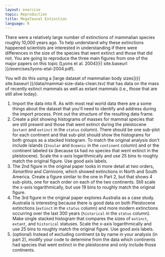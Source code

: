 ```yaml
---
layout: exercise
topic: Reproduction
title: Megafaunal Extinction
language: R
---
```


There were a relatively large number of extinctions of mammalian species roughly
10,000 years ago. To help understand why these extinctions happened scientists
are interested in understanding if there were differences in the size of the
species that went extinct and those that did not. You are going to reproduce the
three main figures from one of the major papers on this topic [Lyons et al.
2004]({{ site.baseurl }}/exercises/lyons-etal-2004.pdf).

You will do this using a
[large dataset of mammalian body sizes]({{ site.baseurl }}/data/mammal-size-data-clean.tsv)
that has data on the mass of recently extinct mammals as well as extant mammals
(i.e., those that are still alive today).

1. Import the data into R. As with most real world data there are a some things
   about the dataset that you'll need to identify and address during the import
   process. Print out the structure of the resulting data frame.
2. Create a plot showing histograms of masses for mammal species that are still
   present and those that went extinct during the pleistocene (`extant` and
   `extinct` in the `status` column). There should be one sub-plot for each
   continent and that sub-plot should show the histograms for both groups as a
   stacked histogram. To match the original analysis don't include islands
   (`Insular` and `Oceanic` in the `continent` column) and or the continent labeled `EA`
   (because `EA` had no species that went extinct in the pleistocene). Scale the x-axis
   logarithmically and use 25 bins to roughly match the original figure. Use good axis labels.
3. The 2nd figure in the original paper looks in more detail at two orders,
   *Xenarthra* and *Carnivora*, which showed extinctions in North and South
   America. Create a figure similar to the one in Part 2, but that shows 4
   sub-plots, one for each order on each of the two continents. Still scale the x-axis
   logarithmically, but use 19 bins to roughly match the original figure.
4. The 3rd figure in the original paper explores Australia as a case study.
   Australia is interesting because there is good data on both Pleistocene
   extinctions (`extinct` in the `status` column) and more modern extinctions
   occurring over the last 300 years (`historical` in the `status` column). Make
   single stacked histogram that compares the sizes of `extinct`, `extant`, and
   `historical` statuses. Scale the x-axis logarithmically and use 25 bins to
   roughly match the original figure. Use good axis labels.
5. (optional) Instead of excluding continent `EA` by name in your analysis (in
   part 2), modify your code to determine from the data which continents had
   species that went extinct in the pleistocene and only include those continents.

